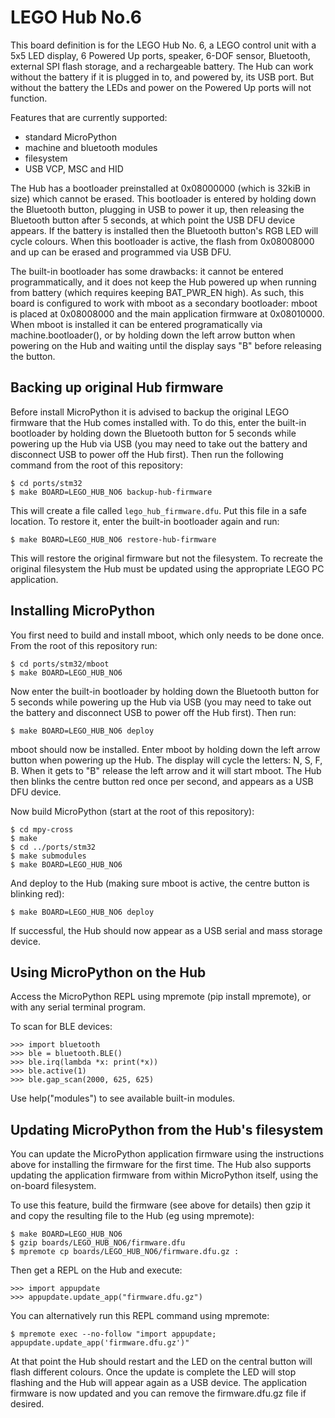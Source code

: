 LEGO Hub No.6
=============

This board definition is for the LEGO Hub No. 6, a LEGO control unit with a 5x5
LED display, 6 Powered Up ports, speaker, 6-DOF sensor, Bluetooth, external SPI
flash storage, and a rechargeable battery.  The Hub can work without the battery if
it is plugged in to, and powered by, its USB port.  But without the battery the LEDs
and power on the Powered Up ports will not function.

Features that are currently supported:
- standard MicroPython
- machine and bluetooth modules
- filesystem
- USB VCP, MSC and HID

The Hub has a bootloader preinstalled at 0x08000000 (which is 32kiB in size) which
cannot be erased.  This bootloader is entered by holding down the Bluetooth button,
plugging in USB to power it up, then releasing the Bluetooth button after 5 seconds,
at which point the USB DFU device appears.  If the battery is installed then the
Bluetooth button's RGB LED will cycle colours.  When this bootloader is active, the
flash from 0x08008000 and up can be erased and programmed via USB DFU.

The built-in bootloader has some drawbacks: it cannot be entered programmatically,
and it does not keep the Hub powered up when running from battery (which requires
keeping BAT_PWR_EN high).  As such, this board is configured to work with mboot as
a secondary bootloader: mboot is placed at 0x08008000 and the main application
firmware at 0x08010000.  When mboot is installed it can be entered programatically
via machine.bootloader(), or by holding down the left arrow button when powering
on the Hub and waiting until the display says "B" before releasing the button.

Backing up original Hub firmware
--------------------------------

Before install MicroPython it is advised to backup the original LEGO firmware that
the Hub comes installed with.  To do this, enter the built-in bootloader by holding
down the Bluetooth button for 5 seconds while powering up the Hub via USB (you may
need to take out the battery and disconnect USB to power off the Hub first).  Then
run the following command from the root of this repository:

    $ cd ports/stm32
    $ make BOARD=LEGO_HUB_NO6 backup-hub-firmware

This will create a file called `lego_hub_firmware.dfu`.  Put this file in a safe
location.  To restore it, enter the built-in bootloader again and run:

    $ make BOARD=LEGO_HUB_NO6 restore-hub-firmware

This will restore the original firmware but not the filesystem.  To recreate the
original filesystem the Hub must be updated using the appropriate LEGO PC
application.

Installing MicroPython
----------------------

You first need to build and install mboot, which only needs to be done once.  From
the root of this repository run:

    $ cd ports/stm32/mboot
    $ make BOARD=LEGO_HUB_NO6

Now enter the built-in bootloader by holding down the Bluetooth button for 5
seconds while powering up the Hub via USB (you may need to take out the battery
and disconnect USB to power off the Hub first).  Then run:

    $ make BOARD=LEGO_HUB_NO6 deploy

mboot should now be installed.  Enter mboot by holding down the left arrow
button when powering up the Hub.  The display will cycle the letters: N, S, F, B.
When it gets to "B" release the left arrow and it will start mboot.  The Hub then
blinks the centre button red once per second, and appears as a USB DFU device.

Now build MicroPython (start at the root of this repository):

    $ cd mpy-cross
    $ make
    $ cd ../ports/stm32
    $ make submodules
    $ make BOARD=LEGO_HUB_NO6

And deploy to the Hub (making sure mboot is active, the centre button is blinking
red):

    $ make BOARD=LEGO_HUB_NO6 deploy

If successful, the Hub should now appear as a USB serial and mass storage device.

Using MicroPython on the Hub
----------------------------

Access the MicroPython REPL using mpremote (pip install mpremote), or with any
serial terminal program.

To scan for BLE devices:

    >>> import bluetooth
    >>> ble = bluetooth.BLE()
    >>> ble.irq(lambda *x: print(*x))
    >>> ble.active(1)
    >>> ble.gap_scan(2000, 625, 625)

Use help("modules") to see available built-in modules.

Updating MicroPython from the Hub's filesystem
----------------------------------------------

You can update the MicroPython application firmware using the instructions above
for installing the firmware for the first time.  The Hub also supports updating
the application firmware from within MicroPython itself, using the on-board
filesystem.

To use this feature, build the firmware (see above for details) then gzip it and
copy the resulting file to the Hub (eg using mpremote):

    $ make BOARD=LEGO_HUB_NO6
    $ gzip boards/LEGO_HUB_NO6/firmware.dfu
    $ mpremote cp boards/LEGO_HUB_NO6/firmware.dfu.gz :

Then get a REPL on the Hub and execute:

    >>> import appupdate
    >>> appupdate.update_app("firmware.dfu.gz")

You can alternatively run this REPL command using mpremote:

    $ mpremote exec --no-follow "import appupdate; appupdate.update_app('firmware.dfu.gz')"

At that point the Hub should restart and the LED on the central button will flash
different colours.  Once the update is complete the LED will stop flashing and the
Hub will appear again as a USB device.  The application firmware is now updated
and you can remove the firmware.dfu.gz file if desired.
